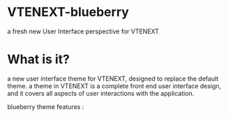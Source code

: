 # VTENEXT-blueberry
a fresh new User Interface perspective for VTENEXT

<h1>What is it?</h1>
a new user interface theme for VTENEXT, designed to replace the default theme.
a theme in VTENEXT is a complete front end user interface design, and it covers all aspects of user interactions with the application.

blueberry theme features :




